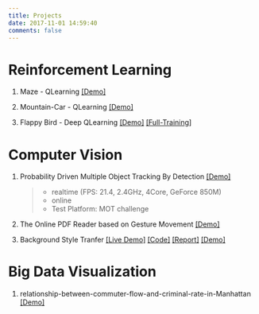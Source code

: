 ```yaml
---
title: Projects
date: 2017-11-01 14:59:40
comments: false
---
```


# Reinforcement Learning

1. Maze - QLearning [[Demo]](https://youtu.be/dGsdZ1ID9_8)

2. Mountain-Car - QLearning [[Demo]](https://youtu.be/m0FnRzyQ1Dw)

3. Flappy Bird - Deep QLearning [[Demo]](https://youtu.be/2d4QtKOX014) [[Full-Training]](https://youtu.be/IgaaCkskzX4)


# Computer Vision

1. Probability Driven Multiple Object Tracking By Detection [[Demo]](https://motchallenge.net/tracker/TraByDetRT)
    > - realtime (FPS: 21.4, 2.4GHz, 4Core, GeForce 850M)
    > - online
    > - Test Platform: MOT challenge

2. The Online PDF Reader based on Gesture Movement [[Demo]](https://www.youtube.com/watch?v=IsIhWa0TZrA&feature=youtu.be)

3. Background Style Tranfer [[Live Demo]](http://35.245.64.0:8080/) [[Code]](https://github.com/zhichengMLE/region-based-style-transfer-webapp) [[Report]](/source/projects/Background_Style_Tranfer/cv_project_final_report.pdf)
[[Demo]]()

# Big Data Visualization

1. relationship-between-commuter-flow-and-criminal-rate-in-Manhattan [[Demo]](http://35.231.39.145:8080)